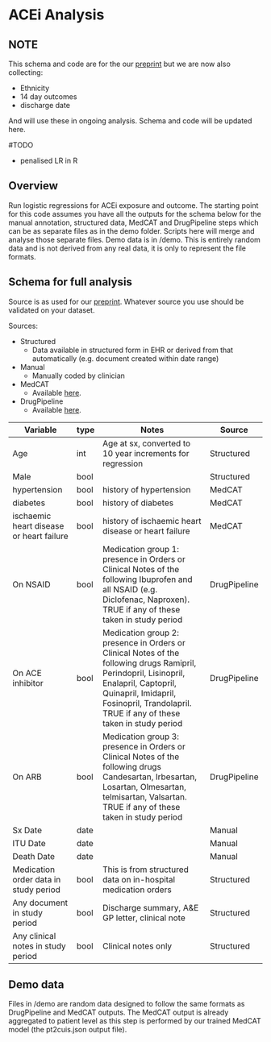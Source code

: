 # ACEi Analysis
## NOTE
This schema and code are for the our [preprint](https://www.researchgate.net/publication/340261837_Treatment_with_ACE-inhibitors_is_not_associated_with_early_severe_SARS-Covid-19_infection_in_a_multi-site_UK_acute_Hospital_Trust?channel=doi&linkId=5e806057a6fdcc139c10467a&showFulltext=true) but
we are now also collecting:
* Ethnicity
* 14 day outcomes
* discharge date

And will use these in ongoing analysis. Schema and code will be updated here.

#TODO
* penalised LR in R

## Overview
Run logistic regressions for ACEi exposure and outcome. The starting point for this code assumes you have all the
outputs for the schema below for the manual annotation, structured data, MedCAT and DrugPipeline steps which can be as separate files as in the demo folder. Scripts
here will merge and analyse those separate files. Demo data is in /demo. This is entirely random data and is not derived
from any real data, it is only to represent the file formats.

## Schema for full analysis
Source is as used for our [preprint](https://www.researchgate.net/publication/340261837_Treatment_with_ACE-inhibitors_is_not_associated_with_early_severe_SARS-Covid-19_infection_in_a_multi-site_UK_acute_Hospital_Trust?channel=doi&linkId=5e806057a6fdcc139c10467a&showFulltext=true).
Whatever source you use should be validated on your dataset.

Sources:
* Structured
  * Data available in structured form in EHR or derived from that automatically (e.g. document created within date range)
* Manual
  * Manually coded by clinician
* MedCAT
  * Available [here](https://github.com/CogStack/MedCAT).
* DrugPipeline
  * Available [here](https://github.com/dbeanm/DrugPipeline).

Variable | type | Notes | Source
--- | --- | --- | ---
Age | int | Age at sx, converted to 10 year increments for regression | Structured |
Male | bool | | Structured |
hypertension | bool | history of hypertension | MedCAT |
diabetes | bool | history of diabetes | MedCAT |
ischaemic heart disease or heart failure | bool | history of ischaemic heart disease or heart failure | MedCAT |
On NSAID | bool | Medication group 1: presence in Orders or Clinical Notes of the following Ibuprofen and all NSAID (e.g. Diclofenac, Naproxen). TRUE if any of these taken in study period | DrugPipeline |
On ACE inhibitor | bool | Medication group 2: presence in Orders or Clinical Notes of the following drugs Ramipril, Perindopril, Lisinopril, Enalapril, Captopril, Quinapril, Imidapril, Fosinopril, Trandolapril. TRUE if any of these taken in study period | DrugPipeline |
On ARB | bool | Medication group 3: presence in Orders or Clinical Notes of the following drugs Candesartan, Irbesartan, Losartan, Olmesartan, telmisartan, Valsartan. TRUE if any of these taken in study period | DrugPipeline |
Sx Date | date | | Manual |
ITU Date | date | | Manual |
Death Date | date | | Manual |
Medication order data in study period | bool | This is from structured data on in-hospital medication orders | Structured |
Any document in study period | bool | Discharge summary, A&E GP letter, clinical note | Structured |
Any clinical notes in study period | bool | Clinical notes only | Structured |



## Demo data
Files in /demo are random data designed to follow the same formats as DrugPipeline and MedCAT outputs.
The MedCAT output is already aggregated to patient level as this step is performed by our trained
MedCAT model (the pt2cuis.json output file).

